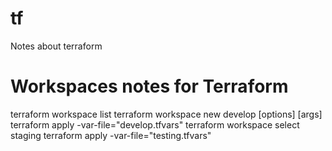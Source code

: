 # tf
Notes about terraform

# Workspaces notes for Terraform
terraform workspace list
terraform workspace new develop <subcommand> [options] [args]
terraform apply -var-file="develop.tfvars"
terraform workspace select staging
terraform apply -var-file="testing.tfvars"
